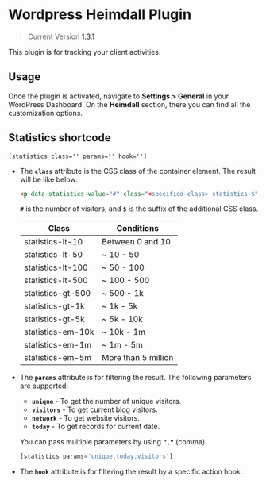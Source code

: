 # Wordpress Heimdall Plugin
> Current Version [1.3.1](https://wordpress.org/plugins/heimdall/)

This plugin is for tracking your client activities.

## Usage
Once the plugin is activated, navigate to **Settings > General** in your WordPress Dashboard. On the **Heimdall** section, there you can find all the customization options.

## Statistics shortcode
<code>[statistics class='' params='' hook='']</code>

  - The **<code>class</code>** attribute is the CSS class of the container element. The result will be like below:
    ```html
    <p data-statistics-value="#" class="<specified-class> statistics-$">#</p>
    ```
    **<code>#</code>** is the number of visitors, and **<code>$</code>** is the suffix of the additional CSS class.
    
    | Class | Conditions |
    |---| ---|
    | statistics-lt-10 | Between 0 and 10 |
    | statistics-lt-50 | ~ 10 - 50 |
    | statistics-lt-100 | ~ 50 - 100 |
    | statistics-lt-500 | ~ 100 - 500 |
    | statistics-gt-500 | ~ 500 - 1k |
    | statistics-gt-1k | ~ 1k - 5k |
    | statistics-gt-5k | ~ 5k - 10k |
    | statistics-em-10k | ~ 10k - 1m |
    | statistics-em-1m | ~ 1m - 5m |
    | statistics-em-5m | More than 5 million |



  - The **<code>params</code>** attribute is for filtering the result. The following parameters are supported:
    - **<code>unique</code>** - To get the number of unique visitors.
    - **<code>visitors</code>** - To get current blog visitors.
    - **<code>network</code>** - To get website visitors.
    - **<code>today</code>** - To get records for current date.

    You can pass multiple parameters by using **<code>","</code>** (comma).
    ```php
    [statistics params='unique,today,visitors']
    ```

  - The **<code>hook</code>** attribute is for filtering the result by a specific action hook.
